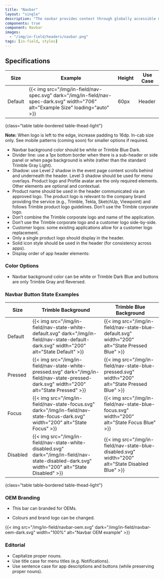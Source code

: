 ```yaml
---
title: "Navbar"
layout: "single"
description: "The navbar provides context through globally accessible menu options."
components: true
component: Navbar
images:
  - "/img/in-field/headers/navbar.png"
tags: [in-field, styles]
---
```


## Specifications

<!-- prettier-ignore-start -->
| Size    | Example                                                                                                                           | Height | Use Case |
| ------- | --------------------------------------------------------------------------------------------------------------------------------- |--------|----------|
| Default | {{< img src="/img/in-field/nav-spec.svg" dark="/img/in-field/nav-spec-dark.svg" width="706" alt="Example Size" loading="auto" >}} | 60px   | Header   |
{class="table table-bordered table-thead-light"}
<!-- prettier-ignore-end -->

**Note:** When logo is left to the edge, increase padding to 16dp. In-cab size only. See mobile patterns (coming soon) for smaller options if required.

- Navbar background color should be white or Trimble Blue Dark.
- Divider line: use a 1px bottom border when there is a sub-header or side panel or when page background is white (rather than the standard Trimble Gray Light).
- Shadow: use Level 2 shadow in the event page content scrolls behind and underneath the header. Level 3 shadow should be used for menu overlays.
  Product logo and Profile avatar are the only required elements. Other elements are optional and contextual.
- Product name should be used in the header communicated via an approved logo. The product logo is relevant to the company brand providing the service (e.g., Trimble, Tekla, SketchUp, Viewpoint) and follows Trimble product logo guidelines.
  Don’t use the Trimble corporate logo.
- Don’t combine the Trimble corporate logo and name of the application.
- Don’t use the Trimble corporate logo and a customer logo side-by-side.
- Customer logos: some existing applications allow for a customer logo replacement.
- Only a single product logo should display in the header.
- Solid icon style should be used in the header (for consistency across apps).
- Display order of app header elements:

### Color Options

- Navbar background color can be white or Trimble Dark Blue and buttons are only Trimble Gray and Reversed.

### Navbar Button State Examples

<!-- prettier-ignore-start -->
| Size     | Trimble Background                                                                                    | Trimble Blue Background |
| -------- | ----------------------------------------------------------------------------------------------------- |-------------------------|
| Default  | {{< img src="/img/in-field/nav-state-white-default.svg" dark="/img/in-field/nav-state-default-dark.svg" width="200" alt="State Default" >}}    | {{< img src="/img/in-field/nav-state-blue-default.svg" width="200" alt="State Pressed Blue" >}}  |
| Pressed  | {{< img src="/img/in-field/nav-state-white-pressed.svg" dark="/img/in-field/nav-state-pressed-dark.svg" width="200" alt="State Pressed" >}}    | {{< img src="/img/in-field/nav-state-blue-pressed.svg" width="200" alt="State Pressed Blue" >}}   |
| Focus    | {{< img src="/img/in-field/nav-state-focus.svg" dark="/img/in-field/nav-state-focus-dark.svg" width="200" alt="State Focus" >}}          | {{< img src="/img/in-field/nav-state-blue-focus.svg" width="200" alt="State Focus Blue" >}}       |
| Disabled | {{< img src="/img/in-field/nav-state-white-disabled.svg" dark="/img/in-field/nav-state-disabled-dark.svg" width="200" alt="State Disabled" >}} | {{< img src="/img/in-field/nav-state-blue-disabled.svg" width="200" alt="State Disabled Blue" >}} |
{class="table table-bordered table-thead-light"}
<!-- prettier-ignore-end -->

### OEM Branding

- This bar can branded for OEMs.

- Colours and brand logo can be changed.

{{< img src="/img/in-field/navbar-oem.svg" dark="/img/in-field/navbar-oem-dark.svg" width="100%" alt="Navbar OEM example" >}}

### Editorial

- Capitalize proper nouns.
- Use title case for menu titles (e.g. Notifications).
- Use sentence case for app descriptions and buttons (while preserving proper nouns).
